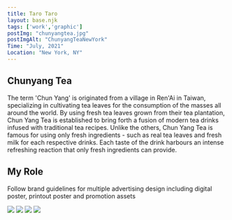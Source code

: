```yaml
---
title: Taro Taro
layout: base.njk
tags: ['work','graphic']
postImg: "chunyangtea.jpg"
postImgAlt: "ChunyangTeaNewYork"
Time: "July, 2021"
Location: "New York, NY"
---
```

<main>
    <section class="container p40">
      <h1>Chunyang Tea</h1>
      <p>The term 'Chun Yang' is originated from a village in Ren'Ai in Taiwan, specializing in cultivating tea leaves for the consumption of the masses all around the world. 
      By using fresh tea leaves grown from their tea plantation, Chun Yang Tea is established to bring forth a fusion of modern tea drinks infused with traditional tea recipes. Unlike the others, Chun Yang Tea is famous for using only fresh ingredients - such as real tea leaves and fresh milk for each respective drinks. Each taste of the drink harbours an intense refreshing reaction that only fresh ingredients can provide. </p>
      <h1>My Role</h1>
      <p> Follow brand guidelines for multiple advertising design including digital poster, printout poster and promotion assets</p>
      <img src="/images/chunyangtea/socialmedia.jpg">
      <img src="/images/chunyangtea/socialmedia2.jpg">
      <img src="/images/chunyangtea/socialmedia_whiteboard.jpg">
      <img src="/images/chunyangtea/whiteboard.jpg">
   </section>
  </main>